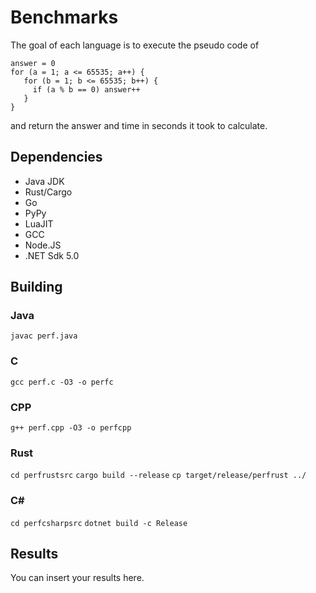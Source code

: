 # Benchmarks

The goal of each language is to execute the pseudo code of

```
answer = 0
for (a = 1; a <= 65535; a++) {
   for (b = 1; b <= 65535; b++) {
     if (a % b == 0) answer++
   }
}
```

and return the answer and time in seconds it took to calculate.

## Dependencies

- Java JDK
- Rust/Cargo
- Go
- PyPy
- LuaJIT
- GCC
- Node.JS
- .NET Sdk 5.0

## Building

### Java

`javac perf.java`

### C

`gcc perf.c -O3 -o perfc`

### CPP

`g++ perf.cpp -O3 -o perfcpp`

### Rust

`cd perfrustsrc`
`cargo build --release`
`cp target/release/perfrust ../`

### C#
`cd perfcsharpsrc`
`dotnet build -c Release`

## Results

You can insert your results here.

